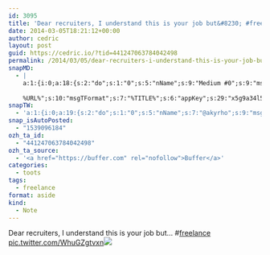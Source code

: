 ```yaml
---
id: 3095
title: 'Dear recruiters, I understand this is your job but&#8230; #freelance pic.twitter.com/WhuGZgtvxn'
date: 2014-03-05T18:21:12+00:00
author: cedric
layout: post
guid: https://cedric.io/?tid=441247063784042498
permalink: /2014/03/05/dear-recruiters-i-understand-this-is-your-job-but-freelance-pic-twitter-com-whugzgtvxn/
snapMD:
  - |
    a:1:{i:0;a:18:{s:2:"do";s:1:"0";s:5:"nName";s:9:"Medium #0";s:9:"msgFormat";s:19:"%FULLTEXT%
    
    %URL%";s:10:"msgTFormat";s:7:"%TITLE%";s:6:"appKey";s:29:"x5g9a34l5z294i5y2q284e4g54454";s:6:"appSec";s:85:"d3h0a44e4s2b4i5u2r234m5f5b4v2l5q2a444h574347464a454x2w20374447494c484b4w2c464f5u2d4z2";s:8:"inclTags";s:1:"1";s:7:"fltrsOn";i:0;s:5:"fltrs";a:0:{}s:7:"proxyOn";i:0;s:7:"useSURL";i:0;s:1:"v";i:350;s:4:"publ";s:1:"0";s:11:"accessToken";s:65:"2353413aa5437433e5648ccf74a16119308317c52d1a24d8ed99f26add037528a";s:12:"appAppUserID";s:65:"104b21fd8da79171a6e7bf800d03b4b761204f242935e05d2d86850a6b1635f77";s:14:"appAppUserName";s:26:"Cédric Bousmanne (akyrho)";s:13:"appAppUserURL";s:26:"https://medium.com/@akyrho";s:7:"pubList";a:0:{}}}
snapTW:
  - 'a:1:{i:0;a:19:{s:2:"do";s:1:"0";s:5:"nName";s:7:"@akyrho";s:9:"msgFormat";s:26:"%TITLE%. %EXCERPT% - %URL%";s:6:"appKey";s:55:"x5g9a8325v2y475r3c4m48584n53446p423r3r5u3e356j5j3k4r2p3";s:6:"appSec";s:105:"d3h0a94o46415u594v3q5l5n5l4r4x474x4j484o473u4i5w2m4k494z2k344n306n5r3l5v2s554p4n3p3k45495c3z4v4d3m3u5w525";s:7:"fltrsOn";i:0;s:5:"fltrs";a:0:{}s:7:"proxyOn";i:0;s:7:"useSURL";i:0;s:1:"v";i:350;s:5:"twURL";s:25:"http://twitter.com/akyrho";s:11:"accessToken";s:50:"6678782-Eyg60SCeh7762DEIsYtTPD5GVeOuSN8ATMdF2Lpppe";s:14:"accessTokenSec";s:45:"PgGDCbcYLJnR5esZjY9ID72A33mUNCYnQwaQTBsojSJNa";s:5:"tw140";i:0;s:10:"riComments";s:1:"1";s:11:"riCommentsM";s:1:"1";s:12:"riCommentsAA";s:1:"1";s:8:"attchImg";s:1:"1";s:9:"wpImgSize";s:4:"full";}}'
snap_isAutoPosted:
  - "1539096184"
ozh_ta_id:
  - "441247063784042498"
ozh_ta_source:
  - '<a href="https://buffer.com" rel="nofollow">Buffer</a>'
categories:
  - toots
tags:
  - freelance
format: aside
kind:
  - Note
---
```

Dear recruiters, I understand this is your job but&#8230; <span class="hashtag hashtag_local">#<a href="https://cedric.io/tag/freelance/">freelance</a> <a href="https://twitter.com/akyrho/status/441247063784042498/photo/1" title="https://twitter.com/akyrho/status/441247063784042498/photo/1" class="link link_untco link_untco_image">pic.twitter.com/WhuGZgtvxn</a><span class="embed_image embed_image_yes"><a href="https://twitter.com/akyrho/status/441247063784042498/photo/1"><img src="https://i0.wp.com/pbs.twimg.com/media/Bh-f3daIEAA9IkS.jpg?w=900&#038;ssl=1" data-recalc-dims="1" /></a></span></p>
